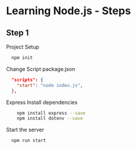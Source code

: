 # Learning Node.js - Steps

## Step 1

Project Setup

```bash
  npm init
```

Change Script package.json

```json
  "scripts": {
    "start": "node index.js",
  },
```

Express Install dependencies

```bash
    npm install express --save
    npm install dotenv --save
```

Start the server

```bash
  npm run start
```
